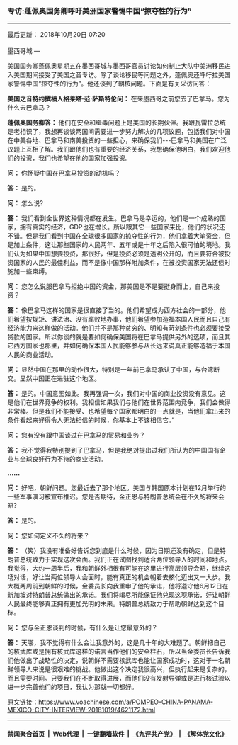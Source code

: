 ### 专访:蓬佩奥国务卿呼吁美洲国家警惕中国“掠夺性的行为”
------------------------

<div class="published">
 <span class="date" title="中国时间">
  <time datetime="2018-10-20T07:20:00+08:00">
   最后更新： 2018年10月20日 07:20
  </time>
 </span>
</div>
<br/>
<div class="wsw">
 <span class="dateline">
  墨西哥城 —
 </span>
 <p>
  美国国务卿蓬佩奥星期五在墨西哥城与墨西哥官员讨论如何制止大队中美洲移民进入美国期间接受了美国之音专访。除了谈论移民等问题之外，蓬佩奥还呼吁拉美国家警惕中国“掠夺性的行为”。他还谈到了朝核问题。下面是有关采访问答：
 </p>
 <p>
  <strong>
   美国之音特约撰稿人格莱塔·范·萨斯特伦问：
  </strong>
  在来墨西哥之前您去了巴拿马。您为什么去巴拿马？
 </p>
 <p>
  <strong>
   蓬佩奥国务卿答：
  </strong>
  他们在安全和缉毒问题上是美国的长期伙伴。我跟瓦雷拉总统是老相识了，我想再谈谈两国间需要进一步努力解决的几项议题，包括我们对中国在中美各地、巴拿马和南美投资的一些担心，来确保我们---巴拿马和美国在广泛议题上互相了解。我们跟他们也有重要的经济关系，我想确保他明白，我们欢迎他们的投资，我们也希望在他的国家加强投资。
 </p>
 <p>
  <strong>
   问：
  </strong>
  你怀疑中国在巴拿马投资的动机吗？
 </p>
 <p>
  <strong>
   答：
  </strong>
  是的。
 </p>
 <p>
  <strong>
   问：
  </strong>
  怎么说?
 </p>
 <p>
  <strong>
   答：
  </strong>
  我们看到全世界这种情况都在发生。巴拿马是幸运的，他们是一个成熟的国家，拥有真实的经济，GDP也在增长。所以跟其它一些国家来比，他们的状况还不错。但是我们看到中国在全球很多国家的掠夺性的行为，他们拿着大笔资金，但是加上条件，这让那些国家的人民两年、五年或是十年之后陷入很可怕的境地。我们认为如果中国想要投资，那很好，但是投资必须是透明公开的，而且要符合被投资国家的人民的最佳利益，而不是像中国那样附加条件，在被投资国家无法还债时施加一些束缚。
 </p>
 <p>
  <strong>
   问：
  </strong>
  您怎么说服巴拿马拒绝中国的资金，那美国是不是要挺身而上，自己来投资？
 </p>
 <p>
  <strong>
   答：
  </strong>
  像巴拿马这样的国家是很直接了当的。他们希望成为西方社会的一部分，他们希望按规矩、讲法治、没有腐败地办事，他们希望参加造福本国人民而且自己有经济能力来这样做的活动。他们并不是那种贫穷的、明知有苛刻条件也必须要接受贷款的国家。所以你谈的就是要如何确保美国将在巴拿马提供另外的选项，而且其它西方国家也那里，并如何确保本国人民能够参与从长远来说真正能够造福于本国人民的商业活动。
 </p>
 <p>
  <strong>
   问：
  </strong>
  显然中国在那里的动作很大，特别是一年前巴拿马承认了中国，与台湾断交。显然中国正在进驻这个地区。
 </p>
 <p>
  <strong>
   答：
  </strong>
  是的。中国意图如此。我再强调一次，我们对中国的商业投资没有意见。这是他们在世界竞争的权利。我相信如果我们与他们在世界范围内竞争，我们会做得非常棒。但是我们不能接受、也希望每个国家都明白的一点就是，当他们拿出来的条件看起来好得令人无法相信的时候，你基本上不该相信它。”
 </p>
 <p>
  <strong>
   问：
  </strong>
  您有没有跟中国谈过在巴拿马的贸易和业务？
 </p>
 <p>
  <strong>
   答：
  </strong>
  我不觉得我特别提到了巴拿马，但是我绝对提出过我们所认为的中国国有企业与全球良好行为不符的商业活动。
 </p>
 <p>
  <strong>
   ......
  </strong>
 </p>
 <div class="wsw__embed">
 </div>
 <p>
  <strong>
   问：
  </strong>
  好吧，朝鲜问题。您最近去了那个地区。美国与韩国原本计划在12月举行的一些军事演习被宣布推迟。您是否期待，金正恩与特朗普总统会在不久的将来会晤?
 </p>
 <p>
  <strong>
   答：
  </strong>
  是的。
 </p>
 <p>
  <strong>
   问：
  </strong>
  您如何定义不久的将来？
 </p>
 <p>
  <strong>
   答：
  </strong>
  （笑）我没有准备好告诉您到底是什么时候，因为日期还没有确定，但是特朗普总统致力于实现这次会面。我们正在试图找到适合两位领导人的时间和地点。我觉得，大约一周半后，我和朝鲜外相很有可能在这里进行高层领导会晤，继续这场对话，好让当两位领导人会面时，能有真正的机会朝着去核化迈出又一大步。我大概两周前到朝鲜的时候，金委员长向我重申了他的承诺，他将遵守他6月12日在新加坡对特朗普总统做出的承诺。我们将竭尽所能保证他兑现这项承诺，好让朝鲜人民最终能够真正拥有更加光明的未来。特朗普总统致力于帮助朝鲜达到这个目标。
 </p>
 <p>
  <strong>
   问：
  </strong>
  您与金正恩谈判的时候，有什么是让您最意外的？
 </p>
 <p>
  <strong>
   答：
  </strong>
  天哪，我不觉得有什么会让我意外的，这是几十年的大难题了。朝鲜把自己的核武库或是拥有核武库这样的诺言当作他们的安全柱石，所以当金委员长告诉我们他做出了战略性的决定，说朝鲜不需要核武库也能让国家成功时，这对于一名朝鲜领导人来说是很艰难的挑战。他做出这个决定我很高兴，但执行起来是复杂的，而且需要时间。只要我们在不断取得进展，而他们没有发射导弹或是进行核试验以进一步完善他们的项目，我认为那就一切都好。
 </p>
</div>

原文链接：https://www.voachinese.com/a/POMPEO-CHINA-PANAMA-MEXICO-CITY-INTERVIEW-20181019/4621172.html


------------------------
#### [禁闻聚合首页](https://github.com/gfw-breaker/banned-news/blob/master/README.md) &nbsp;|&nbsp; [Web代理](https://github.com/gfw-breaker/open-proxy/blob/master/README.md) &nbsp;|&nbsp;  [一键翻墙软件](https://github.com/gfw-breaker/nogfw/blob/master/README.md) &nbsp;|&nbsp; [《九评共产党》](https://github.com/gfw-breaker/9ping.md/blob/master/README.md#九评之一评共产党是什么) &nbsp;|&nbsp; [《解体党文化》](https://github.com/gfw-breaker/jtdwh.md/blob/master/README.md#绪论)